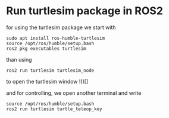 # Run turtlesim package in ROS2

for using the turtlesim package we start with 
```
sudo apt install ros-humble-turtlesim
source /opt/ros/humble/setup.bash
ros2 pkg executables turtlesim
```
than using 
```
ros2 run turtlesim turtlesim_node
```
to open the turtlesim window
!()[]

and for controlling, we open another terminal and write
```
source /opt/ros/humble/setup.bash
ros2 run turtlesim turtle_teleop_key
```

